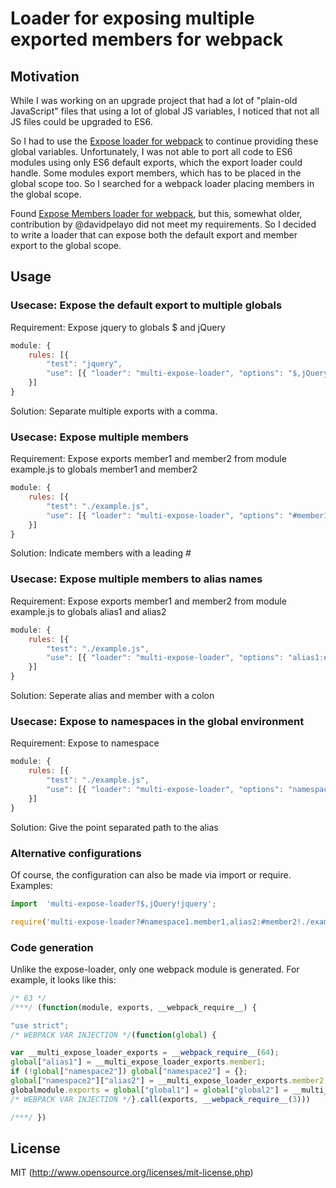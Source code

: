 # Loader for exposing multiple exported members for webpack

## Motivation

While I was working on an upgrade project that had a lot of "plain-old JavaScript" files that using a lot of global JS 
variables, I noticed that not all JS files could be upgraded to ES6.

So I had to use the [Expose loader for webpack](https://github.com/webpack/expose-loader) to continue providing these 
global variables. Unfortunately, I was not able to port all code to ES6 modules using only ES6 default exports, which
the export loader could handle. Some modules export members, which has to be placed in the global scope too. So I 
searched for a webpack loader placing members in the global scope.
 
Found [Expose Members loader for webpack](https://github.com/davidpelayo/expose-members-loader), but this, somewhat 
older, contribution by @davidpelayo did not meet my requirements. So I decided to write a loader that can expose both 
the default export and member export to the global scope.

## Usage

### Usecase: Expose the default export to multiple globals

Requirement: Expose jquery to globals $ and jQuery
```javascript
module: {
    rules: [{ 
        "test": "jquery", 
        "use": [{ "loader": "multi-expose-loader", "options": "$,jQuery" }]
    }]
} 
```
Solution: Separate multiple exports with a comma.

### Usecase: Expose multiple members

Requirement: Expose exports member1 and member2 from module example.js to globals member1 and member2
```javascript
module: {
    rules: [{ 
        "test": "./example.js", 
        "use": [{ "loader": "multi-expose-loader", "options": "#member1,#member2" }]
    }]
} 
```
Solution: Indicate members with a leading #

### Usecase: Expose multiple members to alias names

Requirement: Expose exports member1 and member2 from module example.js to globals alias1 and alias2
```javascript
module: {
    rules: [{ 
        "test": "./example.js", 
        "use": [{ "loader": "multi-expose-loader", "options": "alias1:#member1,alias2:#member2" }]
    }]
} 
```
Solution: Seperate alias and member with a colon

### Usecase: Expose to namespaces in the global environment

Requirement: Expose to namespace
```javascript
module: {
    rules: [{ 
        "test": "./example.js", 
        "use": [{ "loader": "multi-expose-loader", "options": "namespace1.alias1:#member1,namespace2.alias2:#member2" }]
    }]
} 
```
Solution: Give the point separated path to the alias

### Alternative configurations

Of course, the configuration can also be made via import or require. Examples:

```javascript
import  'multi-expose-loader?$,jQuery!jquery'; 

require('multi-expose-loader?#namespace1.member1,alias2:#member2!./example.js');
```

### Code generation

Unlike the expose-loader, only one webpack module is generated. For example, it looks like this:
```javascript
/* 63 */
/***/ (function(module, exports, __webpack_require__) {

"use strict";
/* WEBPACK VAR INJECTION */(function(global) {

var __multi_expose_loader_exports = __webpack_require__(64);
global["alias1"] = __multi_expose_loader_exports.member1;
if (!global["namespace2"]) global["namespace2"] = {};
global["namespace2"]["alias2"] = __multi_expose_loader_exports.member2;
globalmodule.exports = global["global1"] = global["global2"] = __multi_expose_loader_exports;
/* WEBPACK VAR INJECTION */}.call(exports, __webpack_require__(3)))

/***/ }) 
```


## License

MIT (http://www.opensource.org/licenses/mit-license.php)
